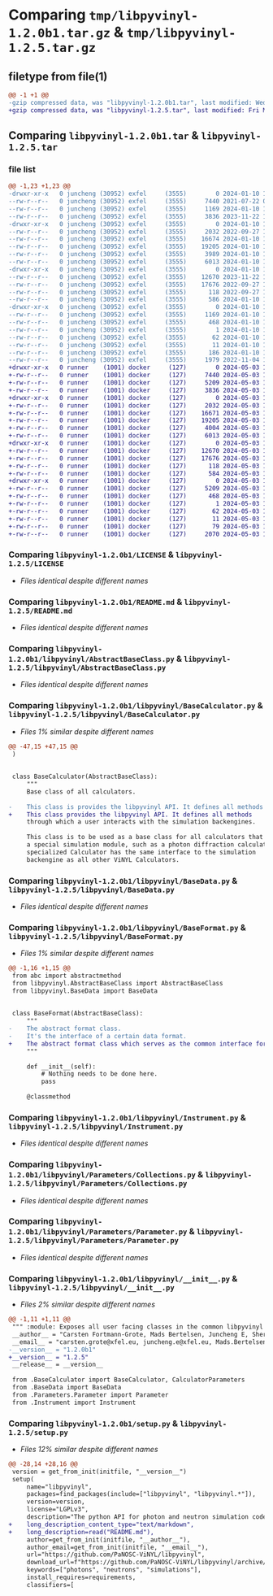 # Comparing `tmp/libpyvinyl-1.2.0b1.tar.gz` & `tmp/libpyvinyl-1.2.5.tar.gz`

## filetype from file(1)

```diff
@@ -1 +1 @@
-gzip compressed data, was "libpyvinyl-1.2.0b1.tar", last modified: Wed Jan 10 16:13:55 2024, max compression
+gzip compressed data, was "libpyvinyl-1.2.5.tar", last modified: Fri May  3 14:59:43 2024, max compression
```

## Comparing `libpyvinyl-1.2.0b1.tar` & `libpyvinyl-1.2.5.tar`

### file list

```diff
@@ -1,23 +1,23 @@
-drwxr-xr-x   0 juncheng (30952) exfel     (3555)        0 2024-01-10 16:13:55.996690 libpyvinyl-1.2.0b1/
--rw-r--r--   0 juncheng (30952) exfel     (3555)     7440 2021-07-22 07:57:20.000000 libpyvinyl-1.2.0b1/LICENSE
--rw-r--r--   0 juncheng (30952) exfel     (3555)     1169 2024-01-10 16:13:55.996906 libpyvinyl-1.2.0b1/PKG-INFO
--rw-r--r--   0 juncheng (30952) exfel     (3555)     3836 2023-11-22 14:44:21.000000 libpyvinyl-1.2.0b1/README.md
-drwxr-xr-x   0 juncheng (30952) exfel     (3555)        0 2024-01-10 16:13:55.988401 libpyvinyl-1.2.0b1/libpyvinyl/
--rw-r--r--   0 juncheng (30952) exfel     (3555)     2032 2022-09-27 13:01:23.000000 libpyvinyl-1.2.0b1/libpyvinyl/AbstractBaseClass.py
--rw-r--r--   0 juncheng (30952) exfel     (3555)    16674 2024-01-10 13:54:46.000000 libpyvinyl-1.2.0b1/libpyvinyl/BaseCalculator.py
--rw-r--r--   0 juncheng (30952) exfel     (3555)    19205 2024-01-10 13:58:10.000000 libpyvinyl-1.2.0b1/libpyvinyl/BaseData.py
--rw-r--r--   0 juncheng (30952) exfel     (3555)     3989 2024-01-10 14:05:51.000000 libpyvinyl-1.2.0b1/libpyvinyl/BaseFormat.py
--rw-r--r--   0 juncheng (30952) exfel     (3555)     6013 2024-01-10 13:55:59.000000 libpyvinyl-1.2.0b1/libpyvinyl/Instrument.py
-drwxr-xr-x   0 juncheng (30952) exfel     (3555)        0 2024-01-10 16:13:55.995660 libpyvinyl-1.2.0b1/libpyvinyl/Parameters/
--rw-r--r--   0 juncheng (30952) exfel     (3555)    12670 2023-11-22 14:44:21.000000 libpyvinyl-1.2.0b1/libpyvinyl/Parameters/Collections.py
--rw-r--r--   0 juncheng (30952) exfel     (3555)    17676 2022-09-27 13:01:23.000000 libpyvinyl-1.2.0b1/libpyvinyl/Parameters/Parameter.py
--rw-r--r--   0 juncheng (30952) exfel     (3555)      118 2022-09-27 13:01:23.000000 libpyvinyl-1.2.0b1/libpyvinyl/Parameters/__init__.py
--rw-r--r--   0 juncheng (30952) exfel     (3555)      586 2024-01-10 16:11:31.000000 libpyvinyl-1.2.0b1/libpyvinyl/__init__.py
-drwxr-xr-x   0 juncheng (30952) exfel     (3555)        0 2024-01-10 16:13:55.991959 libpyvinyl-1.2.0b1/libpyvinyl.egg-info/
--rw-r--r--   0 juncheng (30952) exfel     (3555)     1169 2024-01-10 16:13:55.989363 libpyvinyl-1.2.0b1/libpyvinyl.egg-info/PKG-INFO
--rw-r--r--   0 juncheng (30952) exfel     (3555)      468 2024-01-10 16:13:55.990015 libpyvinyl-1.2.0b1/libpyvinyl.egg-info/SOURCES.txt
--rw-r--r--   0 juncheng (30952) exfel     (3555)        1 2024-01-10 16:13:55.990702 libpyvinyl-1.2.0b1/libpyvinyl.egg-info/dependency_links.txt
--rw-r--r--   0 juncheng (30952) exfel     (3555)       62 2024-01-10 16:13:55.991392 libpyvinyl-1.2.0b1/libpyvinyl.egg-info/requires.txt
--rw-r--r--   0 juncheng (30952) exfel     (3555)       11 2024-01-10 16:13:55.992123 libpyvinyl-1.2.0b1/libpyvinyl.egg-info/top_level.txt
--rw-r--r--   0 juncheng (30952) exfel     (3555)      186 2024-01-10 16:13:55.997715 libpyvinyl-1.2.0b1/setup.cfg
--rw-r--r--   0 juncheng (30952) exfel     (3555)     1979 2022-11-04 13:31:03.000000 libpyvinyl-1.2.0b1/setup.py
+drwxr-xr-x   0 runner    (1001) docker     (127)        0 2024-05-03 14:59:43.175114 libpyvinyl-1.2.5/
+-rw-r--r--   0 runner    (1001) docker     (127)     7440 2024-05-03 14:59:27.000000 libpyvinyl-1.2.5/LICENSE
+-rw-r--r--   0 runner    (1001) docker     (127)     5209 2024-05-03 14:59:43.175114 libpyvinyl-1.2.5/PKG-INFO
+-rw-r--r--   0 runner    (1001) docker     (127)     3836 2024-05-03 14:59:27.000000 libpyvinyl-1.2.5/README.md
+drwxr-xr-x   0 runner    (1001) docker     (127)        0 2024-05-03 14:59:43.171114 libpyvinyl-1.2.5/libpyvinyl/
+-rw-r--r--   0 runner    (1001) docker     (127)     2032 2024-05-03 14:59:27.000000 libpyvinyl-1.2.5/libpyvinyl/AbstractBaseClass.py
+-rw-r--r--   0 runner    (1001) docker     (127)    16671 2024-05-03 14:59:27.000000 libpyvinyl-1.2.5/libpyvinyl/BaseCalculator.py
+-rw-r--r--   0 runner    (1001) docker     (127)    19205 2024-05-03 14:59:27.000000 libpyvinyl-1.2.5/libpyvinyl/BaseData.py
+-rw-r--r--   0 runner    (1001) docker     (127)     4004 2024-05-03 14:59:27.000000 libpyvinyl-1.2.5/libpyvinyl/BaseFormat.py
+-rw-r--r--   0 runner    (1001) docker     (127)     6013 2024-05-03 14:59:27.000000 libpyvinyl-1.2.5/libpyvinyl/Instrument.py
+drwxr-xr-x   0 runner    (1001) docker     (127)        0 2024-05-03 14:59:43.171114 libpyvinyl-1.2.5/libpyvinyl/Parameters/
+-rw-r--r--   0 runner    (1001) docker     (127)    12670 2024-05-03 14:59:27.000000 libpyvinyl-1.2.5/libpyvinyl/Parameters/Collections.py
+-rw-r--r--   0 runner    (1001) docker     (127)    17676 2024-05-03 14:59:27.000000 libpyvinyl-1.2.5/libpyvinyl/Parameters/Parameter.py
+-rw-r--r--   0 runner    (1001) docker     (127)      118 2024-05-03 14:59:27.000000 libpyvinyl-1.2.5/libpyvinyl/Parameters/__init__.py
+-rw-r--r--   0 runner    (1001) docker     (127)      584 2024-05-03 14:59:27.000000 libpyvinyl-1.2.5/libpyvinyl/__init__.py
+drwxr-xr-x   0 runner    (1001) docker     (127)        0 2024-05-03 14:59:43.171114 libpyvinyl-1.2.5/libpyvinyl.egg-info/
+-rw-r--r--   0 runner    (1001) docker     (127)     5209 2024-05-03 14:59:43.000000 libpyvinyl-1.2.5/libpyvinyl.egg-info/PKG-INFO
+-rw-r--r--   0 runner    (1001) docker     (127)      468 2024-05-03 14:59:43.000000 libpyvinyl-1.2.5/libpyvinyl.egg-info/SOURCES.txt
+-rw-r--r--   0 runner    (1001) docker     (127)        1 2024-05-03 14:59:43.000000 libpyvinyl-1.2.5/libpyvinyl.egg-info/dependency_links.txt
+-rw-r--r--   0 runner    (1001) docker     (127)       62 2024-05-03 14:59:43.000000 libpyvinyl-1.2.5/libpyvinyl.egg-info/requires.txt
+-rw-r--r--   0 runner    (1001) docker     (127)       11 2024-05-03 14:59:43.000000 libpyvinyl-1.2.5/libpyvinyl.egg-info/top_level.txt
+-rw-r--r--   0 runner    (1001) docker     (127)       79 2024-05-03 14:59:43.175114 libpyvinyl-1.2.5/setup.cfg
+-rw-r--r--   0 runner    (1001) docker     (127)     2070 2024-05-03 14:59:27.000000 libpyvinyl-1.2.5/setup.py
```

### Comparing `libpyvinyl-1.2.0b1/LICENSE` & `libpyvinyl-1.2.5/LICENSE`

 * *Files identical despite different names*

### Comparing `libpyvinyl-1.2.0b1/README.md` & `libpyvinyl-1.2.5/README.md`

 * *Files identical despite different names*

### Comparing `libpyvinyl-1.2.0b1/libpyvinyl/AbstractBaseClass.py` & `libpyvinyl-1.2.5/libpyvinyl/AbstractBaseClass.py`

 * *Files identical despite different names*

### Comparing `libpyvinyl-1.2.0b1/libpyvinyl/BaseCalculator.py` & `libpyvinyl-1.2.5/libpyvinyl/BaseCalculator.py`

 * *Files 1% similar despite different names*

```diff
@@ -47,15 +47,15 @@
 )
 
 
 class BaseCalculator(AbstractBaseClass):
     """
     Base class of all calculators.
 
-    This class is provides the libpyvinyl API. It defines all methods
+    This class provides the libpyvinyl API. It defines all methods
     through which a user interacts with the simulation backengines.
 
     This class is to be used as a base class for all calculators that implement
     a special simulation module, such as a photon diffraction calculator. Such a
     specialized Calculator has the same interface to the simulation
     backengine as all other ViNYL Calculators.
```

### Comparing `libpyvinyl-1.2.0b1/libpyvinyl/BaseData.py` & `libpyvinyl-1.2.5/libpyvinyl/BaseData.py`

 * *Files identical despite different names*

### Comparing `libpyvinyl-1.2.0b1/libpyvinyl/BaseFormat.py` & `libpyvinyl-1.2.5/libpyvinyl/BaseFormat.py`

 * *Files 1% similar despite different names*

```diff
@@ -1,16 +1,15 @@
 from abc import abstractmethod
 from libpyvinyl.AbstractBaseClass import AbstractBaseClass
 from libpyvinyl.BaseData import BaseData
 
 
 class BaseFormat(AbstractBaseClass):
     """
-    The abstract format class.
-    It's the interface of a certain data format.
+    The abstract format class which serves as the common interface for derived format classes.
     """
 
     def __init__(self):
         # Nothing needs to be done here.
         pass
 
     @classmethod
```

### Comparing `libpyvinyl-1.2.0b1/libpyvinyl/Instrument.py` & `libpyvinyl-1.2.5/libpyvinyl/Instrument.py`

 * *Files identical despite different names*

### Comparing `libpyvinyl-1.2.0b1/libpyvinyl/Parameters/Collections.py` & `libpyvinyl-1.2.5/libpyvinyl/Parameters/Collections.py`

 * *Files identical despite different names*

### Comparing `libpyvinyl-1.2.0b1/libpyvinyl/Parameters/Parameter.py` & `libpyvinyl-1.2.5/libpyvinyl/Parameters/Parameter.py`

 * *Files identical despite different names*

### Comparing `libpyvinyl-1.2.0b1/libpyvinyl/__init__.py` & `libpyvinyl-1.2.5/libpyvinyl/__init__.py`

 * *Files 2% similar despite different names*

```diff
@@ -1,11 +1,11 @@
 """ :module: Exposes all user facing classes in the common libpyvinyl namespace"""
 __author__ = "Carsten Fortmann-Grote, Mads Bertelsen, Juncheng E, Shervin Nourbakhsh"
 __email__ = "carsten.grote@xfel.eu, juncheng.e@xfel.eu, Mads.Bertelsen@ess.eu, nourbakhsh@ill.fr"
-__version__ = "1.2.0b1"
+__version__ = "1.2.5"
 __release__ = __version__
 
 from .BaseCalculator import BaseCalculator, CalculatorParameters
 from .BaseData import BaseData
 from .Parameters.Parameter import Parameter
 from .Instrument import Instrument
```

### Comparing `libpyvinyl-1.2.0b1/setup.py` & `libpyvinyl-1.2.5/setup.py`

 * *Files 12% similar despite different names*

```diff
@@ -28,14 +28,16 @@
 version = get_from_init(initfile, "__version__")
 setup(
     name="libpyvinyl",
     packages=find_packages(include=["libpyvinyl", "libpyvinyl.*"]),
     version=version,
     license="LGPLv3",
     description="The python API for photon and neutron simulation codes in the Photon and Neutron Open Science Cloud (PaNOSC).",
+    long_description_content_type="text/markdown",
+    long_description=read("README.md"),
     author=get_from_init(initfile, "__author__"),
     author_email=get_from_init(initfile, "__email__"),
     url="https://github.com/PaNOSC-ViNYL/libpyvinyl",
     download_url=f"https://github.com/PaNOSC-ViNYL/libpyvinyl/archive/v{version}.tar.gz",
     keywords=["photons", "neutrons", "simulations"],
     install_requires=requirements,
     classifiers=[
```

